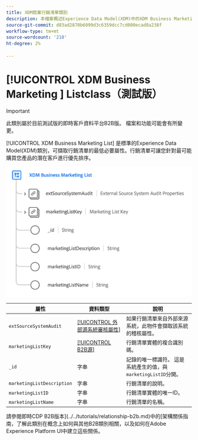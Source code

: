 ```yaml
---
title: XDM商業行銷清單類別
description: 本檔案概述Experience Data Model(XDM)中的XDM Business Marketing List類別。
source-git-commit: d83ad2870b6099d3c6359dcc7cd000ecad8a238f
workflow-type: tm+mt
source-wordcount: '210'
ht-degree: 2%

---
```


# [!UICONTROL XDM Business Marketing ] Listclass（測試版）

>[!IMPORTANT]
>
>此類別屬於目前測試版的即時客戶資料平台B2B版。 檔案和功能可能會有所變更。

[!UICONTROL XDM Business Marketing List] 是標準的Experience Data Model(XDM)類別，可擷取行銷清單的最低必要屬性。行銷清單可讓您針對最可能購買您產品的潛在客戶進行優先排序。

![](../../images/classes/b2b/business-marketing-list.png)

| 屬性 | 資料類型 | 說明 |
| --- | --- | --- |
| `extSourceSystemAudit` | [[!UICONTROL 外部源系統審核屬性]](../../data-types/external-source-system-audit-attributes.md) | 如果行銷清單來自外部來源系統，此物件會擷取該系統的稽核屬性。 |
| `marketingListKey` | [[!UICONTROL B2B源]](../../data-types/b2b-source.md) | 行銷清單實體的複合識別碼。 |
| `_id` | 字串 | 記錄的唯一標識符。 這是系統產生的值，與`marketingListID`分開。 |
| `marketingListDescription` | 字串 | 行銷清單的說明。 |
| `marketingListID` | 字串 | 行銷清單實體的唯一ID。 |
| `marketingListName` | 字串 | 行銷清單的名稱。 |

請參閱即時CDP B2B版本](../../tutorials/relationship-b2b.md)中的[架構關係指南，了解此類別在概念上如何與其他B2B類別相關，以及如何在Adobe Experience Platform UI中建立這些關係。
